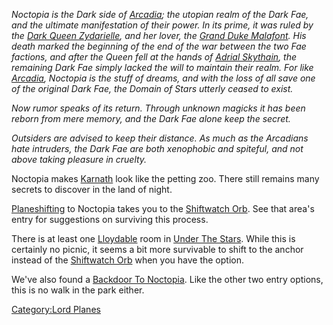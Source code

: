 *Noctopia is the Dark side of
[Arcadia](:Category:Arcadia.md "wikilink"); the utopian realm of the
Dark Fae, and the ultimate manifestation of their power. In its prime,
it was ruled by the [Dark Queen
Zydarielle](Zydarielle,_Queen_Of_Stars.md "wikilink"), and her lover,
the [Grand Duke Malafont](Duke_Malafont.md "wikilink"). His death marked
the beginning of the end of the war between the two Fae factions, and
after the Queen fell at the hands of [Adrial
Skythain](High_King_Adrial.md "wikilink"), the remaining Dark Fae simply
lacked the will to maintain their realm. For like
[Arcadia](:Category:Arcadia.md "wikilink"), Noctopia is the stuff of
dreams, and with the loss of all save one of the original Dark Fae, the
Domain of Stars utterly ceased to exist.*

*Now rumor speaks of its return. Through unknown magicks it has been
reborn from mere memory, and the Dark Fae alone keep the secret.*

*Outsiders are advised to keep their distance. As much as the Arcadians
hate intruders, the Dark Fae are both xenophobic and spiteful, and not
above taking pleasure in cruelty.*

Noctopia makes [Karnath](:Category:Karnath.md "wikilink") look like the
petting zoo. There still remains many secrets to discover in the land of
night.

[Planeshifting](Planeshift "wikilink") to Noctopia takes you to the
[Shiftwatch Orb](:Category:Shiftwatch_Orb.md "wikilink"). See that
area's entry for suggestions on surviving this process.

There is at least one [Lloydable](Lloydable "wikilink") room in [Under
The Stars](:Category:Under_The_Stars.md "wikilink"). While this is
certainly no picnic, it seems a bit more survivable to shift to the
anchor instead of the [Shiftwatch
Orb](:Category:Shiftwatch_Orb.md "wikilink") when you have the option.

We've also found a [Backdoor To
Noctopia](Backdoor_To_Noctopia "wikilink"). Like the other two entry
options, this is no walk in the park either.

[Category:Lord Planes](Category:Lord_Planes "wikilink")
